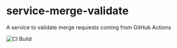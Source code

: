 # service-merge-validate
A service to validate merge requiests coming from GitHub Actions

![CI Build](https://github.com/HardNorth/service-merge-validate/workflows/CI%20Build/badge.svg)


